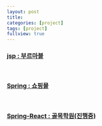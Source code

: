 ```yaml
---
layout: post
title: 
categories: [project]
tags: [project]
fullview: true
---
```



<h3><a href="https://kyu05017.github.io/project/2013/11/15/jsp.html">jsp : 부르마블</a></h3><br>
<h3><a href="https://github.com/kyu05017/shop_spring">Spring : 쇼핑몰</a></h3><br>
<h3><a href="https://github.com/kyu05017/AlleyAcademy">Spring-React : 골목학원(진행중)</a></h3>
